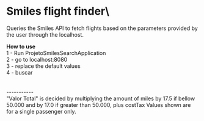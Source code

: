 # **Smiles flight finder**\
Queries the Smiles API to fetch flights based on the parameters provided by the user through the localhost.



**How to use**\
1 - Run ProjetoSmilesSearchApplication\
2 - go to localhost:8080\
3 - replace the default values\
4 - buscar\
\
\
-----------\
"Valor Total" is decided by multiplying the amount of miles by 17.5 if bellow 50.000 and by 17.0 if greater than 50.000, plus costTax
Values shown are for a single passenger only.
